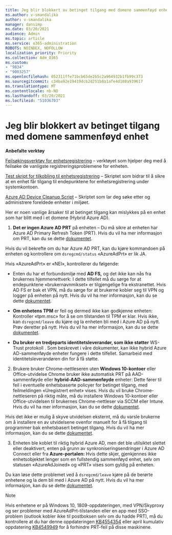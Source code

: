```yaml
---
title: Jeg blir blokkert av betinget tilgang med domene sammenføyd enhet
ms.author: v-smandalika
author: v-smandalika
manager: dansimp
ms.date: 03/20/2021
audience: Admin
ms.topic: article
ms.service: o365-administration
ROBOTS: NOINDEX, NOFOLLOW
localization_priority: Priority
ms.collection: Adm_O365
ms.custom:
- "9834"
- "9003257"
ms.openlocfilehash: 052311ffe71bcb65de2b5c2a964932b1fb99c373
ms.sourcegitcommit: c34ba92e19419dcb2d251b8a1afe4d180a939617
ms.translationtype: MT
ms.contentlocale: nb-NO
ms.lasthandoff: 03/20/2021
ms.locfileid: "51036703"
---
```

# <a name="im-getting-blocked-by-conditional-access-with-domain-joined-device"></a>Jeg blir blokkert av betinget tilgang med domene sammenføyd enhet

**Anbefalte verktøy**

[Feilsøkingsverktøy for enhetsregistrering](https://docs.microsoft.com/samples/azure-samples/dsregtool/dsregtool/) – verktøyet som hjelper deg med å feilsøke de vanligste registreringsproblemene for enheten.

[Test skript for tilkobling til enhetsregistrering](https://docs.microsoft.com/samples/azure-samples/testdeviceregconnectivity/testdeviceregconnectivity/) – Skriptet som bidrar til å sikre at en enhet får tilgang til endepunktene for enhetsregistrering under systemkontoen.

[Azure AD Device Cleanup Script](https://github.com/mzmaili/AzureADDeviceCleanup) – Skriptet som lar deg søke etter og administrere foreldede enheter i miljøet.

Her er noen vanlige årsaker til at betinget tilgang kan mislykkes på en enhet som har blitt med i et domene (Hybrid Azure AD).

1. **Det er ingen Azure AD PRT** på enheten – Du må sikre at enheten har Azure AD Primary Refresh Token (PRT). Hvis du vil ha mer informasjon om PRT, kan du se dette [dokumentet](https://docs.microsoft.com/azure/active-directory/devices/concept-primary-refresh-token).

Hvis du vil bekrefte om du har Azure AD PRT, kan du kjøre kommandoen på enheten og kontrollere om `dsregcmd/status` «AzureAdPrt» er lik JA.

Hvis «AzureAdPrt» er «NEI», kontrollerer du følgende:

- Enten du har et forbundsmiljø med **AD FS,** og det ikke kan nås fra brukernes hjemmenettverk: I dette tilfellet må du sørge for at endepunktene «brukernavnmikset» er tilgjengelige fra ekstranettet. Hvis AD FS er bak et VPN, må du sørge for at brukerne kobler seg til VPN og logger på enheten på nytt. Hvis du vil ha mer informasjon, kan du se dette [dokumentet](https://docs.microsoft.com/azure/active-directory/devices/hybrid-azuread-join-federated-domains).

- **Om enhetens TPM** er feil og dermed ikke kan godkjenne enheten: Kontroller «tpm.msc» for å se om tilstanden til TPM er klar. Hvis ikke, kan `dsregcmd/leave` du kjøre og la enheten bli med i Azure AD på nytt. Prøv deretter på nytt. Hvis du vil ha mer informasjon, kan du se dette [dokumentet](https://docs.microsoft.com/azure/active-directory/devices/troubleshoot-device-dsregcmd#sso-state).

- **Du bruker en tredjeparts identitetsleverandør, som ikke støtter** WS-Trust protokoll . Som beskrevet i våre dokumenter, kan ikke hybrid Azure AD-sammenføyde enheter fungere i dette tilfellet. Samarbeid med identitetsleverandøren din for å få støtte.

2. Brukere bruker Chrome-nettleseren uten **Windows 10-kontoer** eller Office-utvidelse Chrome bruker ikke automatisk PRT på AAD-sammenføyde eller **hybrid-AAD-sammenføyde** enheter: Dette fører til feil i eventuelle enhetsbaserte policyer for betinget tilgang, med feilmeldingen «Uregistrert enhet» vises. Hvis du vil bruke Chrome-nettleseren på riktig måte, må du installere Windows 10-kontoer eller Office-utvidelsen til brukernes Chrome-nettleser via SCCM eller Intune. Hvis du vil ha mer informasjon, kan du se dette [dokumentet](https://docs.microsoft.com/azure/active-directory/conditional-access/concept-conditional-access-conditions#chrome-support).

Hvis det ikke er mulig å skyve utvidelsen eksternt, må du varsle brukerne om å installere en av utvidelsene ovenfor manuelt for å få tilgang til programmer bak enhetsbasert betinget tilgang. Hvis du vil ha mer informasjon, kan du se dette [dokumentet](https://docs.microsoft.com/azure/active-directory/conditional-access/require-managed-devices#prerequisites).

3. Enheten ble koblet til riktig hybrid Azure AD, men det ble utilsiktet slettet eller deaktivert, enten på grunn av synkroniseringsendringer i Azure AD Connect eller fra **Azure-portalen:** Hvis dette skjer, gjenkjennes ikke enhetsobjektet lenger som en fullstendig sammenføyd enhet, selv om statusen «AzureAdJoined» og «PRT» vises som gyldig på enheten.

Du kan løse dette problemet ved å `dsregcmd/leave` kjøre på de berørte enhetene og la dem bli med i Azure AD på nytt. Hvis du vil ha mer informasjon, kan du se dette [dokumentet](https://docs.microsoft.com/azure/active-directory/devices/faq#q-why-do-my-users-see-an-error-message-saying-your-organization-has-deleted-the-device-or-your-organization-has-disabled-the-device-on-their-windows-10-devices).

> [!NOTE]
> Hvis enhetene er på Windows 10, 1809-oppdateringen, med VPN/Skyproxy og ser problemer med AzureAdPrt-tilstanden eller en app med SSO-problem (outlook kobler ikke til postboksen selv om du hadde PRT), må du kontrollere at du har denne oppdateringen [KB4554354](https://support.microsoft.com/topic/march-30-2020-kb4554354-os-build-17763-1132-deaba49b-4b29-55b9-caee-3e2d87dd75a2) eller april kumulativ oppdatering [KB4549949](https://support.microsoft.com/topic/april-14-2020-kb4549949-os-build-17763-1158-76d9a3af-b20b-8996-bd4d-7b50c505fda6) for å forhindre PRT-feil på disse maskinene.

















